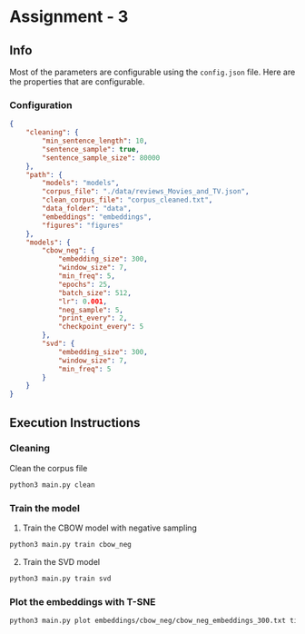 
# Assignment - 3

## Info

Most of the parameters are configurable using the `config.json` file. Here are the properties that are configurable.

### Configuration

```json
{
    "cleaning": {
        "min_sentence_length": 10,
        "sentence_sample": true,
        "sentence_sample_size": 80000
    },
    "path": {
        "models": "models",
        "corpus_file": "./data/reviews_Movies_and_TV.json",
        "clean_corpus_file": "corpus_cleaned.txt",
        "data_folder": "data",
        "embeddings": "embeddings",
        "figures": "figures"
    },
    "models": {
        "cbow_neg": {
            "embedding_size": 300,
            "window_size": 7,
            "min_freq": 5,
            "epochs": 25,
            "batch_size": 512,
            "lr": 0.001,
            "neg_sample": 5,
            "print_every": 2,
            "checkpoint_every": 5
        },
        "svd": {
            "embedding_size": 300,
            "window_size": 7,
            "min_freq": 5
        }
    }
}
```

## Execution Instructions

### Cleaning

Clean the corpus file

```bash
python3 main.py clean
```

### Train the model

1. Train the CBOW model with negative sampling

```bash
python3 main.py train cbow_neg
```

2. Train the SVD model

```bash
python3 main.py train svd
```

### Plot the embeddings with T-SNE
```bash
python3 main.py plot embeddings/cbow_neg/cbow_neg_embeddings_300.txt titanic svd
```